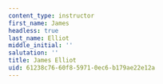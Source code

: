 ```yaml
---
content_type: instructor
first_name: James
headless: true
last_name: Elliot
middle_initial: ''
salutation: ''
title: James Elliot
uid: 61238c76-60f8-5971-0ec6-b179ae22e12a
---
```

